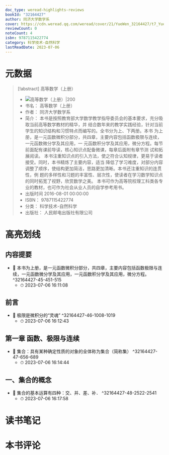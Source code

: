 ```yaml
---
doc_type: weread-highlights-reviews
bookId: "32164427"
author: 同济大学数学系
cover: https://cdn.weread.qq.com/weread/cover/21/YueWen_32164427/t7_YueWen_32164427.jpg
reviewCount: 0
noteCount: 4
isbn: 9787115422774
category: 科学技术-自然科学
lastReadDate: 2023-07-06
---
```

# 元数据
> [!abstract] 高等数学（上册）
> - ![ 高等数学（上册）|200](https://cdn.weread.qq.com/weread/cover/21/YueWen_32164427/t7_YueWen_32164427.jpg)
> - 书名： 高等数学（上册）
> - 作者： 同济大学数学系
> - 简介： 本书是按照教育部大学数学教学指导委员会的基本要求，充分吸取当前高等数学教材的精华，并 结合数年来的教学实践经验，针对当前学生的知识结构和习惯特点而编写的。全书分为上、下两册。本书 为上册，是一元函数微积分部分，共四章，主要内容包括函数极限与连续，一元函数微分学及其应用，一 元函数积分学及其应用，微分方程。每节前面配有课前导读，核心知识点配备微课，每章后面附有章节测 试和拓展阅读。 本书注重知识点的引入方法，使之符合认知规律，更易于读者接受。同时，本书精炼了主要内容，适当 降低了学习难度，对部分内容调整了顺序，使结构更加简洁，思路更加清晰。本书还注重知识的连贯性，例 题的多样性和习题的丰富性、层次性，使读者在学习数学知识点的同时拓宽了视野，欣赏数学之美。 本书可作为高等院校理工科类各专业的教材，也可作为社会从业人员的自学参考用书。
> - 出版时间 2016-08-01 00:00:00
> - ISBN： 9787115422774
> - 分类： 科学技术-自然科学
> - 出版社： 人民邮电出版社有限公司

# 高亮划线

## 内容提要


- 📌 本书为上册，是一元函数微积分部分，共四章，主要内容包括函数极限与连续，一元函数微分学及其应用，一元函数积分学及其应用，微分方程。 ^32164427-45-451-515
    - ⏱ 2023-07-06 16:11:08 
## 前言


- 📌 极限是微积分的“灵魂” ^32164427-46-1008-1019
    - ⏱ 2023-07-06 16:12:43 
## 第一章 函数、极限与连续


- 📌 集合：具有某种确定性质的对象的全体称为集合（简称集） ^32164427-47-656-689
    - ⏱ 2023-07-06 16:14:44 
## 一、集合的概念


- 📌 集合的基本运算有四种：交、并、差、补． ^32164427-48-2522-2541
    - ⏱ 2023-07-06 16:17:58 
# 读书笔记

# 本书评论
